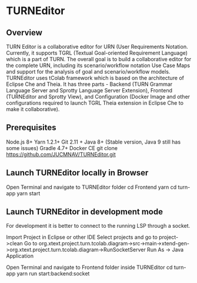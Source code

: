 # TURNEditor
## Overview
TURN Editor is a collaborative editor for URN (User Requirements Notation. Currently, it supports TGRL (Textual
Goal-oriented Requirement Language) which is a part of TURN. The overall goal is to build a collaborative editor for
the complete URN, including its scenario/workflow notation Use Case Maps and support for the analysis of goal and scenario/workflow models. TURNEditor uses tColab framework which is based on the architecture of Eclipse Che and Theia. It has three parts - Backend (TURN Grammar Language Server and Sprotty Language Server Extension), Frontend (TURNEditor and Sprotty View), and Configuration (Docker Image and other configurations required to launch TGRL Theia extension in Eclipse Che to make it collaborative).

## Prerequisites
Node.js 8+
Yarn 1.2.1+
Git 2.11 +
Java 8+ (Stable version, Java 9 still has some issues)
Gradle 4.7+
Docker CE
git clone https://github.com/JUCMNAV/TURNEditor.git

## Launch TURNEditor locally in Browser 
Open Terminal and navigate to TURNEditor folder
cd Frontend
yarn
cd turn-app
yarn start

## Launch TURNEditor in development mode
For development it is better to connect to the running LSP through a socket.

Import Project in Eclipse or other IDE
Select projects and go to project->clean
Go to org.xtext.project.turn.tcolab.diagram->src->main->xtend-gen->org.xtext.project.turn.tcolab.diagram->RunSocketServer
Run As -> Java Application

Open Terminal and navigate to Frontend folder inside TURNEditor
cd turn-app
yarn run start:backend:socket

